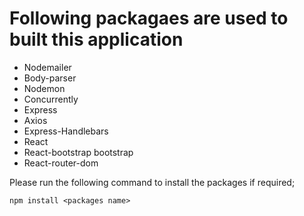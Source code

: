 # Following packagaes are used to built this application

- Nodemailer
- Body-parser
- Nodemon
- Concurrently
- Express
- Axios
- Express-Handlebars
- React
- React-bootstrap bootstrap
- React-router-dom

Please run the following command to install the packages if required;

```
npm install <packages name>
```

